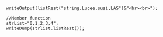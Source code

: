```luceescript+trycf

writeOutput(listRest("string,Lucee,susi,LAS")&"<br><br>");

//Member function
strList="0,1,2,3,4";
writeDump(strlist.listRest());

```
